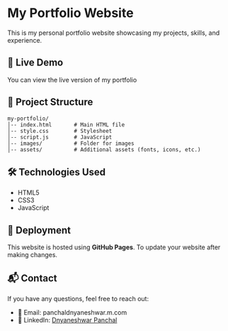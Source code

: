 # My Portfolio Website

This is my personal portfolio website showcasing my projects, skills, and experience.

## 🚀 Live Demo
You can view the live version of my portfolio 

## 📂 Project Structure
```
my-portfolio/
│-- index.html       # Main HTML file
│-- style.css        # Stylesheet
│-- script.js        # JavaScript 
│-- images/          # Folder for images
│-- assets/          # Additional assets (fonts, icons, etc.)
```

## 🛠️ Technologies Used
- HTML5
- CSS3
- JavaScript

## 🚀 Deployment
This website is hosted using **GitHub Pages**.
To update your website after making changes.

## 📬 Contact
If you have any questions, feel free to reach out:
- 📧 Email: panchaldnyaneshwar.m.com
- 🔗 LinkedIn: [Dnyaneshwar Panchal](https://www.linkedin.com/in/dnyanupanchal77/)
